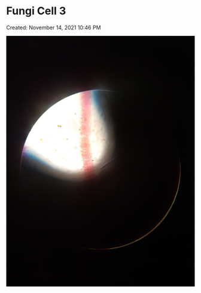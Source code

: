 # Fungi Cell 3

Created: November 14, 2021 10:46 PM

![Fern Cell 3.jpg](Fungi%20Cell%204156e/Fern_Cell_3.jpg)